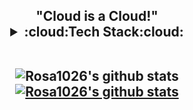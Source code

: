 <h2 align='center'> "Cloud is a Cloud!"
  
<details>
  <summary>:cloud:Tech Stack:cloud:</summary>
   <p><p align='center'>
 Language :
 <img src="https://img.shields.io/badge/Python-3776AB?style=flat-square&logo=Python&logoColor=white"/> </a>
 <img src="https://img.shields.io/badge/C-A8B9CC?style=flat-square&logo=C&logoColor=white"/> </a>
 
 OS:
 <img src="https://img.shields.io/badge/Linux-F37626?style=flat-square&logo=Linux&logoColor=white"/> </a>
 
 Infra:
 <img src="https://img.shields.io/badge/Kubernetes-326CE5?style=flat-square&logo=Kubernetes&logoColor=white"/> </a>
 <img src="https://img.shields.io/badge/Openstack-FF0000?style=flat-square&logo=Openstack&logoColor=white"/> </a>
 <img src="https://img.shields.io/badge/Docker-2496ED?style=flat-square&logo=Docker&logoColor=white"/> </a>
 
 Data & Database:
 <img src="https://img.shields.io/badge/Jupyter-F37626?style=flat-square&logo=Jupyter&logoColor=white"/> </a>
 <img src="https://img.shields.io/badge/MySQL-4479A1?style=flat-square&logo=MySQL&logoColor=white"/> </a>
 <img src="https://img.shields.io/badge/Tableau-4479A1?style=flat-square&logo=Tableau&logoColor=white"/> </a>
 
 CI/CD:
 <img src="https://img.shields.io/badge/kubeflow-F37626?style=flat-square&logo=kubeflow&logoColor=white"/> </a>
 <img src="https://img.shields.io/badge/argoCD-EF7B4D?style=flat-square&logo=Argo&logoColor=white"/> </a>
 <img src="https://img.shields.io/badge/gitlab-FC6D26?style=flat-square&logo=gitlab&logoColor=white"/> </a>
 <img src="https://img.shields.io/badge/Jenkins-D24939?style=flat-square&logo=Jenkins&logoColor=white"/> </a>

 
 Machine learning:
 <img src="https://img.shields.io/badge/Tensorflow-FF6F00?style=flat-square&logo=Tensorflow&logoColor=white"/> </a>
</details>

<br>

![Rosa1026's github stats](https://github-readme-stats.vercel.app/api?username=rosa1026&show_icons=true) [![Rosa1026's github stats](https://github-readme-stats.vercel.app/api/top-langs/?username=rosa1026&show_icons=true&hide_border=true&title_color=004386&icon_color=004386&layout=compact)](https://github.com/rosa1026)

<br>
